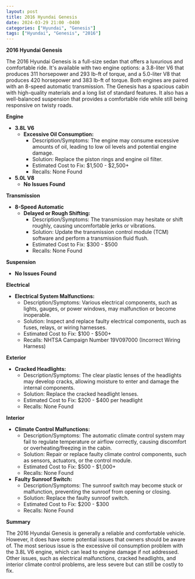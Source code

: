 ```yaml
---
layout: post
title: 2016 Hyundai Genesis
date: 2024-03-29 21:00 -0400
categories: ["Hyundai", "Genesis"]
tags: ["Hyundai", "Genesis", "2016"]
---
```

**2016 Hyundai Genesis**

The 2016 Hyundai Genesis is a full-size sedan that offers a luxurious and comfortable ride. It's available with two engine options: a 3.8-liter V6 that produces 311 horsepower and 293 lb-ft of torque, and a 5.0-liter V8 that produces 420 horsepower and 383 lb-ft of torque. Both engines are paired with an 8-speed automatic transmission. The Genesis has a spacious cabin with high-quality materials and a long list of standard features. It also has a well-balanced suspension that provides a comfortable ride while still being responsive on twisty roads.

**Engine**

* **3.8L V6**
    * **Excessive Oil Consumption:**
        * Description/Symptoms: The engine may consume excessive amounts of oil, leading to low oil levels and potential engine damage.
        * Solution: Replace the piston rings and engine oil filter.
        * Estimated Cost to Fix: $1,500 - $2,500+
        * Recalls: None Found
* **5.0L V8**
    * **No Issues Found**

**Transmission**

* **8-Speed Automatic**
    * **Delayed or Rough Shifting:**
        * Description/Symptoms: The transmission may hesitate or shift roughly, causing uncomfortable jerks or vibrations.
        * Solution: Update the transmission control module (TCM) software and perform a transmission fluid flush.
        * Estimated Cost to Fix: $300 - $500
        * Recalls: None Found

**Suspension**

* **No Issues Found**

**Electrical**

* **Electrical System Malfunctions:**
    * Description/Symptoms: Various electrical components, such as lights, gauges, or power windows, may malfunction or become inoperable.
    * Solution: Inspect and replace faulty electrical components, such as fuses, relays, or wiring harnesses.
    * Estimated Cost to Fix: $100 - $500+
    * Recalls: NHTSA Campaign Number 19V097000 (Incorrect Wiring Harness)

**Exterior**

* **Cracked Headlights:**
    * Description/Symptoms: The clear plastic lenses of the headlights may develop cracks, allowing moisture to enter and damage the internal components.
    * Solution: Replace the cracked headlight lenses.
    * Estimated Cost to Fix: $200 - $400 per headlight
    * Recalls: None Found

**Interior**

* **Climate Control Malfunctions:**
    * Description/Symptoms: The automatic climate control system may fail to regulate temperature or airflow correctly, causing discomfort or overheating/freezing in the cabin.
    * Solution: Repair or replace faulty climate control components, such as sensors, actuators, or the control module.
    * Estimated Cost to Fix: $500 - $1,000+
    * Recalls: None Found
* **Faulty Sunroof Switch:**
    * Description/Symptoms: The sunroof switch may become stuck or malfunction, preventing the sunroof from opening or closing.
    * Solution: Replace the faulty sunroof switch.
    * Estimated Cost to Fix: $200 - $300
    * Recalls: None Found

**Summary**

The 2016 Hyundai Genesis is generally a reliable and comfortable vehicle. However, it does have some potential issues that owners should be aware of. The most serious issue is the excessive oil consumption problem with the 3.8L V6 engine, which can lead to engine damage if not addressed. Other issues, such as electrical malfunctions, cracked headlights, and interior climate control problems, are less severe but can still be costly to fix.
